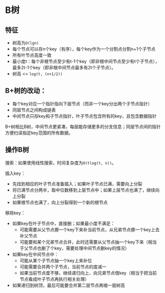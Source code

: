 # B树


## 特征
* 树高为`O(lgn)`
* 每个节点可以存n个key（有序），每个key作为一个分割点分割n+1个子节点
* 所有叶节点高度一致
* 最小度t：每个非根节点至少有t-1个key（即非根中间节点至少有t个子节点），最多2t-1个key（即非根中间节点最多有2t个子节点）。
* 树高 <= `log(t, (n+1/2))`


## B+树的改动：
* 每个key对应一个指针指向下层节点（而非一个key分出两个子节点指针）
* 同层节点之间构成链表
* 中间节点只存key和子节点指针，叶子节点包含所有的key，且包含数据指针

B+树相比B树，中间节点更紧凑，每层能存储更多的分支信息；同层节点间的指针方便扫读指定key范围的所有数据。


## 操作B树
搜索：如果使用线性搜索，时间复杂度为`O(tlog(t, n))`。

插入key：
* 先找到相应的叶子节点准备插入；如果叶子节点已满，需要向上分裂
* 将已满节点分两半，取中位数移到上层节点中；如果上层节点也满了，继续向上分裂
* 如果根节点也满了，向上分裂得到一个新的根节点

移除key：
* 如果key在叶子节点中，直接删；如果最小度不满足：
    * 可能需要从父节点挪一个key下来补当前节点，从兄弟节点挪一个key上去补父节点
    * 可能要和某个兄弟节点合并，此时还需要从父节点抽一个key下来（相当于父节点也删了个key，需要处理中间节点删key的情况）
* 如果key在中间节点中：
    * 可能从某个子节点抽一个key上来补位
    * 可能需要合并两个子节点，当前节点的度减一
    * 如果当前节点度不够，继续递归向上、向兄弟节点借key（相当于把当前节点看成叶子节点再执行相关处理）
* 如果递归到树顶，最后可能要合并第二层节点再缩一层树高
